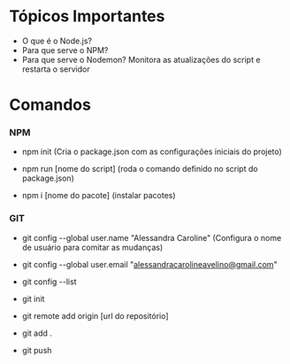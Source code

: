 # Tópicos Importantes

- O que é o Node.js?
- Para que serve o NPM?
- Para que serve o Nodemon?
    Monitora as atualizações do script e restarta o servidor

# Comandos

### NPM

- npm init (Cria o package.json com as configurações iniciais do projeto)

- npm run [nome do script] (roda o comando definido no script do package.json)

- npm i [nome do pacote] (instalar pacotes)


### GIT

- git config --global user.name "Alessandra Caroline" (Configura o nome de usuário para comitar as mudanças)

- git config --global user.email "alessandracarolineavelino@gmail.com" 

- git config --list

- git init

- git remote add origin [url do repositório]

- git add .

- git push